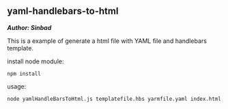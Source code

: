 yaml-handlebars-to-html
---
***Author: Sinbad***


This is a example of generate a html file with YAML file and handlebars template.


install node module:

	npm install

usage:

	node yamlHandleBarsToHtml.js templatefile.hbs yarmfile.yaml index.html
